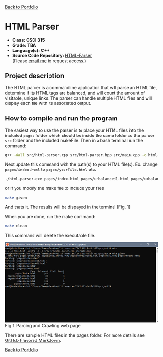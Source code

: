 [Back to Portfolio](./)

HTML Parser
===============

-   **Class: CSCI 315** 
-   **Grade: TBA** 
-   **Language(s): C++** 
-   **Source Code Repository:** [HTML-Parser](https://github.com/JamesCalebWay/HTML-Parser)  
    (Please [email me](mailto:jcway@csustudent.net?subject=GitHub%20Access) to request access.)

## Project description

The HTML parcer is a commandline application that will parse an HTML file, determine if its HTML tags are balanced, and will count the amount of visitable, unique links. The parser can handle multiple HTML files and will display each file with its associated output.

## How to compile and run the program

The easiest way to use the parser is to place your HTML files into the included `pages` folder which should be inside the same folder as the parcer `src` folder and the included makeFile. Then in a bash terminal run the command:

```bash
g++ -Wall src/html-parser.cpp src/html-parser.hpp src/main.cpp -o html-parser.exe
```

Next update this command with the path(s) to your HTML file(s). Ex. change `pages/index.html` to `pages/yourFile.html` etc.
```bash
./html-parser.exe pages/index.html pages/unbalanced1.html pages/unbalanced2.html pages/csu.html pages/theend.html
```
or if you modify the make file to include your files
```bash
make given
```
And thats it. The results will be dispayed in the terminal (Fig. 1)

When you are done, run the make command:

```bash
make clean
```
This command will delete the executable file.

![parcer](https://github.com/JamesCalebWay/JamesCalebWay.github.io/blob/master/images/HTML%20Parser/Parser.png)  
Fig 1. Parcing and Crawling web page.

There are sample HTML files in the pages folder.
For more details see [GitHub Flavored Markdown](https://guides.github.com/features/mastering-markdown/).

[Back to Portfolio](./)
